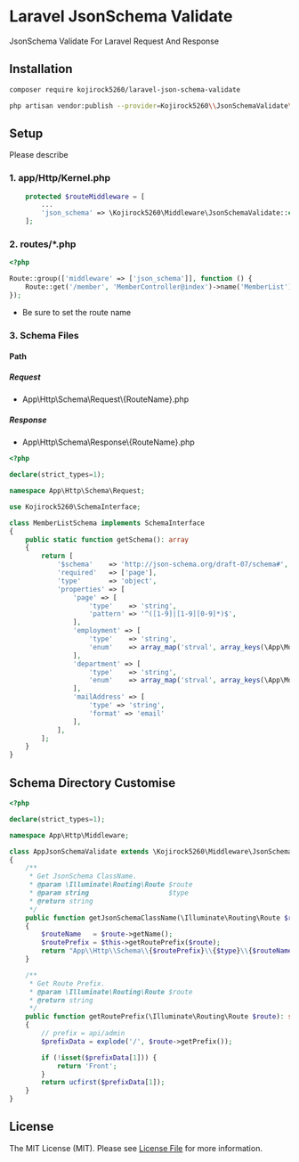 # Laravel JsonSchema Validate


JsonSchema Validate For Laravel Request And Response 

## Installation

```bash
composer require kojirock5260/laravel-json-schema-validate
```

```bash
php artisan vendor:publish --provider=Kojirock5260\\JsonSchemaValidate\\JsonSchemaServiceProvider
```

## Setup

Please describe

### 1. app/Http/Kernel.php

```php
    protected $routeMiddleware = [
        ...
        'json_schema' => \Kojirock5260\Middleware\JsonSchemaValidate::class,
    ];
```

### 2. routes/*.php

```php
<?php

Route::group(['middleware' => ['json_schema']], function () {
    Route::get('/member', 'MemberController@index')->name('MemberList');
});
```

* Be sure to set the route name

### 3. Schema Files

#### Path

##### Request

* App\Http\Schema\Request\\{RouteName}.php

##### Response

* App\Http\Schema\Response\\{RouteName}.php 

```php
<?php

declare(strict_types=1);

namespace App\Http\Schema\Request;

use Kojirock5260\SchemaInterface;

class MemberListSchema implements SchemaInterface
{
    public static function getSchema(): array
    {
        return [
            '$schema'    => 'http://json-schema.org/draft-07/schema#',
            'required'   => ['page'],
            'type'       => 'object',
            'properties' => [
                'page' => [
                    'type'    => 'string',
                    'pattern' => '^([1-9]|[1-9][0-9]*)$',
                ],
                'employment' => [
                    'type'    => 'string',
                    'enum'    => array_map('strval', array_keys(\App\Models\Member::EMPLOYMENT_LIST)),
                ],
                'department' => [
                    'type'    => 'string',
                    'enum'    => array_map('strval', array_keys(\App\Models\Member::DEPARTMENT_LIST)),
                ],
                'mailAddress' => [
                    'type' => 'string',
                    'format' => 'email'
                ],
            ],
        ];
    }
}

```


## Schema Directory Customise

```php
<?php

declare(strict_types=1);

namespace App\Http\Middleware;

class AppJsonSchemaValidate extends \Kojirock5260\Middleware\JsonSchemaValidate
{
    /**
     * Get JsonSchema ClassName.
     * @param \Illuminate\Routing\Route $route
     * @param string                    $type
     * @return string
     */
    public function getJsonSchemaClassName(\Illuminate\Routing\Route $route, string $type): string
    {
        $routeName   = $route->getName();
        $routePrefix = $this->getRoutePrefix($route);
        return "App\\Http\\Schema\\{$routePrefix}\\{$type}\\{$routeName}Schema";
    }

    /**
     * Get Route Prefix.
     * @param \Illuminate\Routing\Route $route
     * @return string
     */
    public function getRoutePrefix(\Illuminate\Routing\Route $route): string
    {
        // prefix = api/admin
        $prefixData = explode('/', $route->getPrefix());

        if (!isset($prefixData[1])) {
            return 'Front';
        }
        return ucfirst($prefixData[1]);
    }
}

```




## License

The MIT License (MIT). Please see [License File](LICENSE) for more information.
